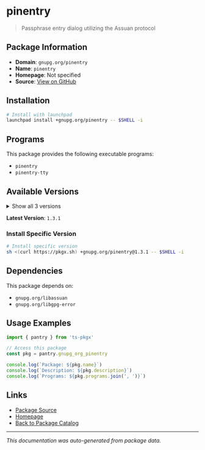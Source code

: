 # pinentry

> Passphrase entry dialog utilizing the Assuan protocol

## Package Information

- **Domain**: `gnupg.org/pinentry`
- **Name**: `pinentry`
- **Homepage**: Not specified
- **Source**: [View on GitHub](https://github.com/pkgxdev/pantry/tree/main/projects/gnupg.org/pinentry/package.yml)

## Installation

```bash
# Install with launchpad
launchpad install +gnupg.org/pinentry -- $SHELL -i
```

## Programs

This package provides the following executable programs:

- `pinentry`
- `pinentry-tty`

## Available Versions

<details>
<summary>Show all 3 versions</summary>

- `1.3.1`, `1.3.0`, `1.2.1`

</details>

**Latest Version**: `1.3.1`

### Install Specific Version

```bash
# Install specific version
sh <(curl https://pkgx.sh) +gnupg.org/pinentry@1.3.1 -- $SHELL -i
```

## Dependencies

This package depends on:

- `gnupg.org/libassuan`
- `gnupg.org/libgpg-error`

## Usage Examples

```typescript
import { pantry } from 'ts-pkgx'

// Access this package
const pkg = pantry.gnupg_org_pinentry

console.log(`Package: ${pkg.name}`)
console.log(`Description: ${pkg.description}`)
console.log(`Programs: ${pkg.programs.join(', ')}`)
```

## Links

- [Package Source](https://github.com/pkgxdev/pantry/tree/main/projects/gnupg.org/pinentry/package.yml)
- [Homepage](#)
- [Back to Package Catalog](../package-catalog.md)

---

*This documentation was auto-generated from package data.*
